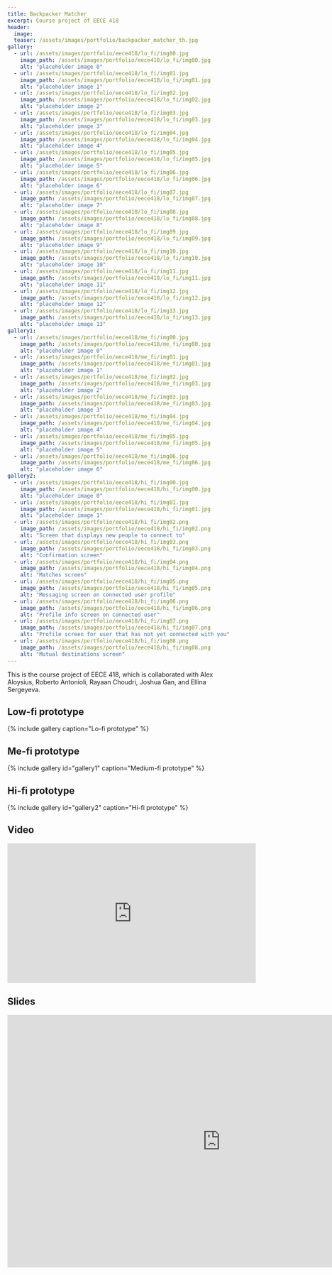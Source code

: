 ```yaml
---
title: Backpacker Matcher
excerpt: Course project of EECE 418
header:
  image:
  teaser: /assets/images/portfolio/backpacker_matcher_th.jpg
gallery:
  - url: /assets/images/portfolio/eece418/lo_fi/img00.jpg
    image_path: /assets/images/portfolio/eece418/lo_fi/img00.jpg
    alt: "placeholder image 0"
  - url: /assets/images/portfolio/eece418/lo_fi/img01.jpg
    image_path: /assets/images/portfolio/eece418/lo_fi/img01.jpg
    alt: "placeholder image 1"
  - url: /assets/images/portfolio/eece418/lo_fi/img02.jpg
    image_path: /assets/images/portfolio/eece418/lo_fi/img02.jpg
    alt: "placeholder image 2"
  - url: /assets/images/portfolio/eece418/lo_fi/img03.jpg
    image_path: /assets/images/portfolio/eece418/lo_fi/img03.jpg
    alt: "placeholder image 3"
  - url: /assets/images/portfolio/eece418/lo_fi/img04.jpg
    image_path: /assets/images/portfolio/eece418/lo_fi/img04.jpg
    alt: "placeholder image 4"
  - url: /assets/images/portfolio/eece418/lo_fi/img05.jpg
    image_path: /assets/images/portfolio/eece418/lo_fi/img05.jpg
    alt: "placeholder image 5"
  - url: /assets/images/portfolio/eece418/lo_fi/img06.jpg
    image_path: /assets/images/portfolio/eece418/lo_fi/img06.jpg
    alt: "placeholder image 6"
  - url: /assets/images/portfolio/eece418/lo_fi/img07.jpg
    image_path: /assets/images/portfolio/eece418/lo_fi/img07.jpg
    alt: "placeholder image 7"
  - url: /assets/images/portfolio/eece418/lo_fi/img08.jpg
    image_path: /assets/images/portfolio/eece418/lo_fi/img08.jpg
    alt: "placeholder image 8"
  - url: /assets/images/portfolio/eece418/lo_fi/img09.jpg
    image_path: /assets/images/portfolio/eece418/lo_fi/img09.jpg
    alt: "placeholder image 9"
  - url: /assets/images/portfolio/eece418/lo_fi/img10.jpg
    image_path: /assets/images/portfolio/eece418/lo_fi/img10.jpg
    alt: "placeholder image 10"
  - url: /assets/images/portfolio/eece418/lo_fi/img11.jpg
    image_path: /assets/images/portfolio/eece418/lo_fi/img11.jpg
    alt: "placeholder image 11"
  - url: /assets/images/portfolio/eece418/lo_fi/img12.jpg
    image_path: /assets/images/portfolio/eece418/lo_fi/img12.jpg
    alt: "placeholder image 12"
  - url: /assets/images/portfolio/eece418/lo_fi/img13.jpg
    image_path: /assets/images/portfolio/eece418/lo_fi/img13.jpg
    alt: "placeholder image 13"
gallery1:
  - url: /assets/images/portfolio/eece418/me_fi/img00.jpg
    image_path: /assets/images/portfolio/eece418/me_fi/img00.jpg
    alt: "placeholder image 0"
  - url: /assets/images/portfolio/eece418/me_fi/img01.jpg
    image_path: /assets/images/portfolio/eece418/me_fi/img01.jpg
    alt: "placeholder image 1"
  - url: /assets/images/portfolio/eece418/me_fi/img02.jpg
    image_path: /assets/images/portfolio/eece418/me_fi/img03.jpg
    alt: "placeholder image 2"
  - url: /assets/images/portfolio/eece418/me_fi/img03.jpg
    image_path: /assets/images/portfolio/eece418/me_fi/img03.jpg
    alt: "placeholder image 3"
  - url: /assets/images/portfolio/eece418/me_fi/img04.jpg
    image_path: /assets/images/portfolio/eece418/me_fi/img04.jpg
    alt: "placeholder image 4"
  - url: /assets/images/portfolio/eece418/me_fi/img05.jpg
    image_path: /assets/images/portfolio/eece418/me_fi/img05.jpg
    alt: "placeholder image 5"
  - url: /assets/images/portfolio/eece418/me_fi/img06.jpg
    image_path: /assets/images/portfolio/eece418/me_fi/img06.jpg
    alt: "placeholder image 6"
gallery2:
  - url: /assets/images/portfolio/eece418/hi_fi/img00.jpg
    image_path: /assets/images/portfolio/eece418/hi_fi/img00.jpg
    alt: "placeholder image 0"
  - url: /assets/images/portfolio/eece418/hi_fi/img01.jpg
    image_path: /assets/images/portfolio/eece418/hi_fi/img01.jpg
    alt: "placeholder image 1"
  - url: /assets/images/portfolio/eece418/hi_fi/img02.png
    image_path: /assets/images/portfolio/eece418/hi_fi/img02.png
    alt: "Screen that displays new people to connect to"
  - url: /assets/images/portfolio/eece418/hi_fi/img03.png
    image_path: /assets/images/portfolio/eece418/hi_fi/img03.png
    alt: "Confirmation screen"
  - url: /assets/images/portfolio/eece418/hi_fi/img04.png
    image_path: /assets/images/portfolio/eece418/hi_fi/img04.png
    alt: "Matches screen"
  - url: /assets/images/portfolio/eece418/hi_fi/img05.png
    image_path: /assets/images/portfolio/eece418/hi_fi/img05.png
    alt: "Messaging screen on connected user profile"
  - url: /assets/images/portfolio/eece418/hi_fi/img06.png
    image_path: /assets/images/portfolio/eece418/hi_fi/img06.png
    alt: "Profile info screen on connected user"
  - url: /assets/images/portfolio/eece418/hi_fi/img07.png
    image_path: /assets/images/portfolio/eece418/hi_fi/img07.png
    alt: "Profile screen for user that has not yet connected with you"
  - url: /assets/images/portfolio/eece418/hi_fi/img08.png
    image_path: /assets/images/portfolio/eece418/hi_fi/img08.png
    alt: "Mutual destinations screen"
---
```


This is the course project of EECE 418, which is collaborated with Alex Aloysius, Roberto Antonioli, Rayaan Choudri, Joshua Gan, and Ellina Sergeyeva.

## Low-fi prototype

{% include gallery caption="Lo-fi prototype" %}

## Me-fi prototype

{% include gallery id="gallery1" caption="Medium-fi prototype" %}

## Hi-fi prototype

{% include gallery id="gallery2" caption="Hi-fi prototype" %}

## Video

<iframe width="560" height="315" src="https://www.youtube.com/embed/fqAmTgHentU" frameborder="0" allowfullscreen></iframe>

## Slides

<iframe src="https://docs.google.com/presentation/d/1Q_snYQ8Dg9bemIAqgktKFDvfjmSAq_gbjDyRL1w3LXA/embed?start=false&loop=false&delayms=3000" frameborder="0" width="960" height="569" allowfullscreen="true" mozallowfullscreen="true" webkitallowfullscreen="true"></iframe>

